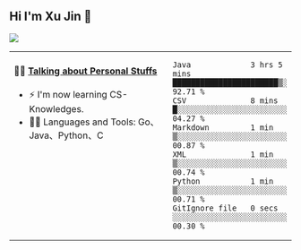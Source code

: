 
## Hi I'm Xu Jin 👋
![](https://komarev.com/ghpvc/?username=jiayouxujin&color=brightgreen&label=PROFILE+VIEWS)



<table align="center">
<tr>
<td valign="top" width="60%">

#### 🏋️‍♀️ <a href="https://github.com/jiayouxujin" target="_blank">Talking about Personal Stuffs</a>
<!-- recent_releases starts -->

- ⚡  I'm now learning CS-Knowledges.  
- 🏊‍♂️ Languages and Tools: Go、Java、Python、C
<!-- recent_releases ends -->
</td>
<td>
 
<!--START_SECTION:waka-->

```text
Java             3 hrs 5 mins    ███████████████████████▒░   92.71 %
CSV              8 mins          █░░░░░░░░░░░░░░░░░░░░░░░░   04.27 %
Markdown         1 min           ▒░░░░░░░░░░░░░░░░░░░░░░░░   00.87 %
XML              1 min           ▒░░░░░░░░░░░░░░░░░░░░░░░░   00.74 %
Python           1 min           ▒░░░░░░░░░░░░░░░░░░░░░░░░   00.71 %
GitIgnore file   0 secs          ░░░░░░░░░░░░░░░░░░░░░░░░░   00.30 %
```

<!--END_SECTION:waka-->
 
</td>
</tr>
</table>





